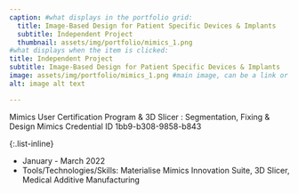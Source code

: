 ```yaml
---
caption: #what displays in the portfolio grid:
  title: Image-Based Design for Patient Specific Devices & Implants
  subtitle: Independent Project
  thumbnail: assets/img/portfolio/mimics_1.png
#what displays when the item is clicked:
title: Independent Project
subtitle: Image-Based Design for Patient Specific Devices & Implants
image: assets/img/portfolio/mimics_1.png #main image, can be a link or a file in assets/img/portfolio
alt: image alt text

---
```

Mimics User Certification Program & 3D Slicer : Segmentation, Fixing & Design
Mimics Credential ID 1bb9-b308-9858-b843


{:.list-inline} 
- January - March 2022
- Tools/Technologies/Skills: Materialise Mimics Innovation Suite, 3D Slicer, Medical Additive Manufacturing

